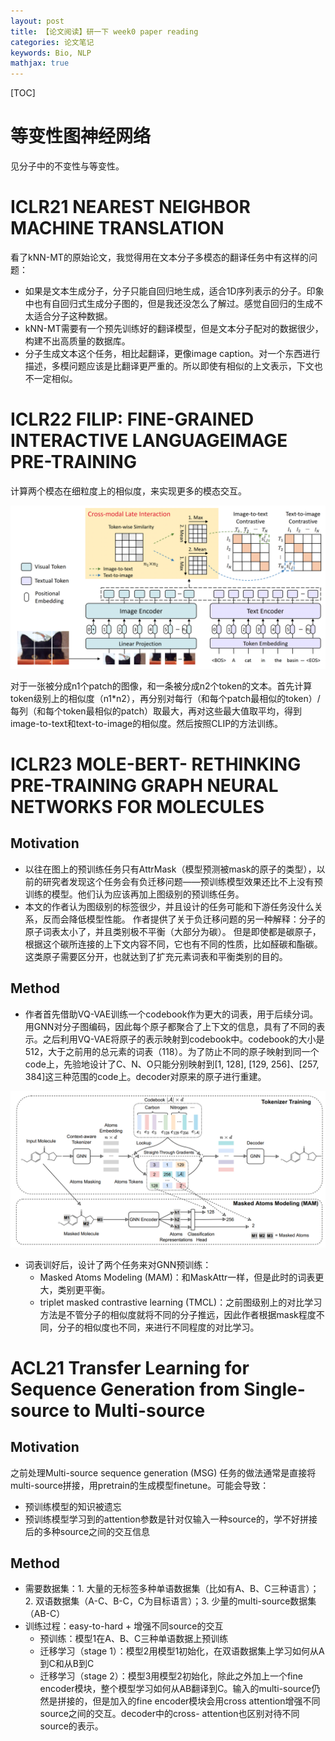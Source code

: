 ```yaml
---
layout: post
title: 【论文阅读】研一下 week0 paper reading
categories: 论文笔记
keywords: Bio, NLP
mathjax: true
---
```


[TOC]

# 等变性图神经网络

见分子中的不变性与等变性。

# ICLR21 NEAREST NEIGHBOR MACHINE TRANSLATION
看了kNN-MT的原始论文，我觉得用在文本分子多模态的翻译任务中有这样的问题：
- 如果是文本生成分子，分子只能自回归地生成，适合1D序列表示的分子。印象中也有自回归式生成分子图的，但是我还没怎么了解过。感觉自回归的生成不太适合分子这种数据。
- kNN-MT需要有一个预先训练好的翻译模型，但是文本分子配对的数据很少，构建不出高质量的数据库。
- 分子生成文本这个任务，相比起翻译，更像image caption。对一个东西进行描述，多模问题应该是比翻译更严重的。所以即使有相似的上文表示，下文也不一定相似。

# ICLR22 FILIP: FINE-GRAINED INTERACTIVE LANGUAGEIMAGE PRE-TRAINING

计算两个模态在细粒度上的相似度，来实现更多的模态交互。


![](/images/blog/flip.png)

对于一张被分成n1个patch的图像，和一条被分成n2个token的文本。首先计算token级别上的相似度（n1*n2），再分别对每行（和每个patch最相似的token）/每列（和每个token最相似的patch）取最大，再对这些最大值取平均，得到image-to-text和text-to-image的相似度。然后按照CLIP的方法训练。


# ICLR23 MOLE-BERT- RETHINKING PRE-TRAINING GRAPH NEURAL NETWORKS FOR MOLECULES

## Motivation

- 以往在图上的预训练任务只有AttrMask（模型预测被mask的原子的类型），以前的研究者发现这个任务会有负迁移问题——预训练模型效果还比不上没有预训练的模型。他们认为应该再加上图级别的预训练任务。  
- 本文的作者认为图级别的标签很少，并且设计的任务可能和下游任务没什么关系，反而会降低模型性能。  作者提供了关于负迁移问题的另一种解释：分子的原子词表太小了，并且类别极不平衡（大部分为碳）。  但是即使都是碳原子，根据这个碳所连接的上下文内容不同，它也有不同的性质，比如醛碳和酯碳。这类原子需要区分开，也就达到了扩充元素词表和平衡类别的目的。

## Method
- 作者首先借助VQ-VAE训练一个codebook作为更大的词表，用于后续分词。用GNN对分子图编码，因此每个原子都聚合了上下文的信息，具有了不同的表示。之后利用VQ-VAE将原子的表示映射到codebook中。codebook的大小是512，大于之前用的总元素的词表（118）。为了防止不同的原子映射到同一个code上，先验地设计了C、N、O只能分别映射到[1, 128], [129, 256]、[257, 384]这三种范围的code上。decoder对原来的原子进行重建。

![](/images/blog/molebert.png)

- 词表训好后，设计了两个任务来对GNN预训练：
    - Masked Atoms Modeling (MAM)：和MaskAttr一样，但是此时的词表更大，类别更平衡。
    - triplet masked contrastive learning (TMCL)：之前图级别上的对比学习方法是不管分子的相似度就将不同的分子推远，因此作者根据mask程度不同，分子的相似度也不同，来进行不同程度的对比学习。


# ACL21 Transfer Learning for Sequence Generation from Single-source to Multi-source

## Motivation

之前处理Multi-source sequence generation (MSG) 任务的做法通常是直接将multi-source拼接，用pretrain的生成模型finetune。可能会导致：
- 预训练模型的知识被遗忘
- 预训练模型学习到的attention参数是针对仅输入一种source的，学不好拼接后的多种source之间的交互信息

## Method

- 需要数据集：1. 大量的无标签多种单语数据集（比如有A、B、C三种语言）；2. 双语数据集（A-C、B-C，C为目标语言）；3. 少量的multi-source数据集（AB-C）
- 训练过程：easy-to-hard + 增强不同source的交互
    - 预训练：模型1在A、B、C三种单语数据上预训练
    - 迁移学习（stage 1）：模型2用模型1初始化，在双语数据集上学习如何从A到C和从B到C
    - 迁移学习（stage 2）：模型3用模型2初始化，除此之外加上一个fine encoder模块，整个模型学习如何从AB翻译到C。输入的multi-source仍然是拼接的，但是加入的fine encoder模块会用cross attention增强不同source之间的交互。decoder中的cross- attention也区别对待不同source的表示。

